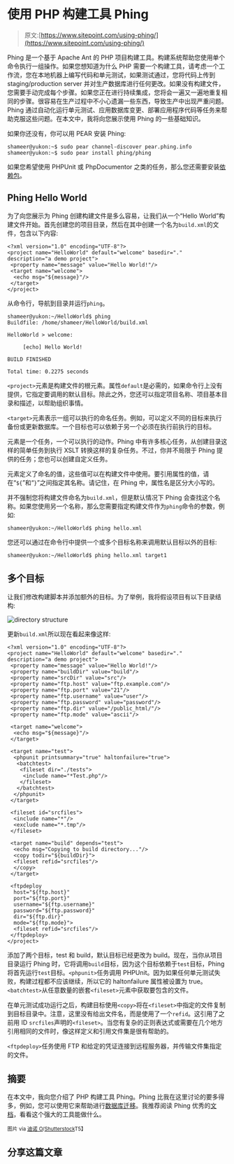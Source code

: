 # 使用 PHP 构建工具 Phing

> 原文:[https://www.sitepoint.com/using-phing/](https://www.sitepoint.com/using-phing/)

Phing 是一个基于 Apache Ant 的 PHP 项目构建工具。构建系统帮助您使用单个命令执行一组操作。如果您想知道为什么 PHP 需要一个构建工具，请考虑一个工作流，您在本地机器上编写代码和单元测试，如果测试通过，您将代码上传到 staging/production server 并对生产数据库进行任何更改。如果没有构建文件，您需要手动完成每个步骤。如果您正在进行持续集成，您将会一遍又一遍地重复相同的步骤。很容易在生产过程中不小心遗漏一些东西，导致生产中出现严重问题。Phing 通过自动化运行单元测试、应用数据库变更、部署应用程序代码等任务来帮助克服这些问题。在本文中，我将向您展示使用 Phing 的一些基础知识。

如果你还没有，你可以用 PEAR 安装 Phing:

```
shameer@yukon:~$ sudo pear channel-discover pear.phing.info
shameer@yukon:~$ sudo pear install phing/phing
```

如果您希望使用 PHPUnit 或 PhpDocumentor 之类的任务，那么您还需要安装[依赖包](http://www.phing.info/docs/guide/stable/chapters/Setup.html#SystemRequirements)。

## Phing Hello World

为了向您展示为 Phing 创建构建文件是多么容易，让我们从一个“Hello World”构建文件开始。首先创建您的项目目录，然后在其中创建一个名为`build.xml`的文件，包含以下内容:

```
<?xml version="1.0" encoding="UTF-8"?>
<project name="HelloWorld" default="welcome" basedir="." description="a demo project">
 <property name="message" value="Hello World!"/>
 <target name="welcome">
  <echo msg="${message}"/>
 </target>
</project>
```

从命令行，导航到目录并运行`phing`。

```
shameer@yukon:~/HelloWorld$ phing
Buildfile: /home/shameer/HelloWorld/build.xml

HelloWorld > welcome:

     [echo] Hello World!

BUILD FINISHED

Total time: 0.2275 seconds
```

`<project>`元素是构建文件的根元素。属性`default`是必需的，如果命令行上没有提供，它指定要调用的默认目标。除此之外，您还可以指定项目名称、项目基本目录和描述，以帮助组织事情。

`<target>`元素表示一组可以执行的命名任务。例如，可以定义不同的目标来执行备份或更新数据库。一个目标也可以依赖于另一个必须在执行前执行的目标。

元素是一个任务，一个可以执行的动作。Phing 中有许多核心任务，从创建目录这样的简单任务到执行 XSLT 转换这样的复杂任务。不过，你并不局限于 Phing 提供的任务；您也可以创建自定义任务。

元素定义了命名的值，这些值可以在构建文件中使用。要引用属性的值，请在“`${`”和“`}`”之间指定其名称。请记住，在 Phing 中，属性名是区分大小写的。

并不强制您将构建文件命名为`build.xml`，但是默认情况下 Phing 会查找这个名称。如果您使用另一个名称，那么您需要指定构建文件作为`phing`命令的参数，例如:

```
shameer@yukon:~/HelloWorld$ phing hello.xml
```

您还可以通过在命令行中提供一个或多个目标名称来调用默认目标以外的目标:

```
shameer@yukon:~/HelloWorld$ phing hello.xml target1
```

## 多个目标

让我们修改构建脚本并添加额外的目标。为了举例，我将假设项目有以下目录结构:

![directory structure](../Images/ee7c6218a46db1958d87f84996c3c4f6.png "directory structure")

更新`build.xml`所以现在看起来像这样:

```
<?xml version="1.0" encoding="UTF-8"?>
<project name="HelloWorld" default="welcome" basedir="." description="a demo project">
 <property name="message" value="Hello World!"/>
 <property name="buildDir" value="build"/>
 <property name="srcDir" value="src"/>
 <property name="ftp.host" value="ftp.example.com"/>
 <property name="ftp.port" value="21"/>
 <property name="ftp.username" value="user"/>
 <property name="ftp.password" value="password"/>
 <property name="ftp.dir" value="/public_html/"/>
 <property name="ftp.mode" value="ascii"/>

 <target name="welcome">
  <echo msg="${message}"/>
 </target>

 <target name="test">
  <phpunit printsummary="true" haltonfailure="true">
   <batchtest>
    <fileset dir="./tests">
     <include name="*Test.php"/>
    </fileset>
   </batchtest>
  </phpunit>
 </target>

 <fileset id="srcfiles">
  <include name="*"/>
  <exclude name="*.tmp"/>
 </fileset>

 <target name="build" depends="test">
  <echo msg="Copying to build directory..."/>
  <copy todir="${buildDir}">
  <fileset refid="srcfiles"/>
  </copy>
 </target>

 <ftpdeploy
  host="${ftp.host}"
  port="${ftp.port}"
  username="${ftp.username}"
  password="${ftp.password}"
  dir="${ftp.dir}"
  mode="${ftp.mode}">
  <fileset refid="srcfiles"/>
 </ftpdeploy>
</project>
```

添加了两个目标，test 和 build，默认目标已经更改为 build。现在，当你从项目目录运行 Phing 时，它将调用`build`目标，因为这个目标依赖于`test`目标，Phing 将首先运行`test`目标。`<phpunit>`任务调用 PHPUnit。因为如果任何单元测试失败，构建过程都不应该继续，所以它的 <phing>haltonfailure 属性被设置为 true。`<batchtest>`从任意数量的嵌套`<fileset>`元素中获取要包含的文件。</phing>

在单元测试成功运行之后，构建目标使用`<copy>`将在`<fileset>`中指定的文件复制到目标目录中。注意，这里没有给出文件名，而是使用了一个`refid`。这引用了之前用 ID `srcfiles`声明的`<fileset>`。当您有复杂的正则表达式或需要在几个地方引用相同的文件时，像这样定义和引用文件集是很有帮助的。

`<ftpdeploy>`任务使用 FTP 和给定的凭证连接到远程服务器，并传输文件集指定的文件。

## 摘要

在本文中，我向您介绍了 PHP 构建工具 Phing。Phing 比我在这里讨论的要多得多，例如，您可以使用它来帮助进行[数据库迁移](http://davedevelopment.co.uk/2008/04/14/how-to-simple-database-migrations-with-phing-and-dbdeploy.html)。我推荐阅读 Phing 优秀的[文档](http://www.phing.info/docs/guide/stable/)，看看这个强大的工具能做什么。

<small>图片 via [迪诺 O](http://www.shutterstock.com/gallery-120487p1.html)/[Shutterstock](http://www.shutterstock.com/)T5】</small>

## 分享这篇文章